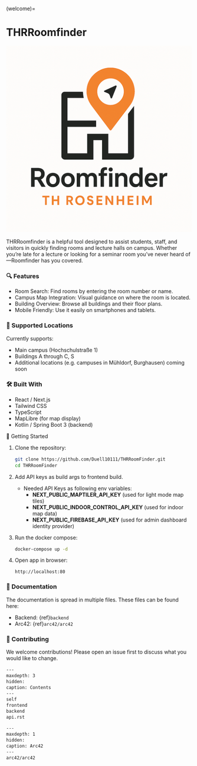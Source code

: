 (welcome)=

# THRRoomfinder

![icon.png](icon.png)

THRRoomfinder is a helpful tool designed to assist students, staff, and visitors in quickly finding rooms and lecture halls on campus. Whether you’re late for a lecture or looking for a seminar room you’ve never heard of—Roomfinder has you covered.

### 🔍 Features
- Room Search: Find rooms by entering the room number or name.
- Campus Map Integration: Visual guidance on where the room is located.
- Building Overview: Browse all buildings and their floor plans.
- Mobile Friendly: Use it easily on smartphones and tablets.

### 🏫 Supported Locations

Currently supports:
- Main campus (Hochschulstraße 1)
- Buildings A through C, S
- Additional locations (e.g. campuses in Mühldorf, Burghausen) coming soon

### 🛠️ Built With
- React / Next.js
- Tailwind CSS
- TypeScript
- MapLibre (for map display)
- Kotlin / Spring Boot 3 (backend)

🚀 Getting Started

1. Clone the repository:
   ```bash
   git clone https://github.com/Duell10111/THRRoomFinder.git
   cd THRRoomFinder
   ```
   
2. Add API keys as build args to frontend build.
    - Needed API Keys as following env variables:
      - **NEXT_PUBLIC_MAPTILER_API_KEY** (used for light mode map tiles)
      - **NEXT_PUBLIC_INDOOR_CONTROL_API_KEY** (used for indoor map data)
      - **NEXT_PUBLIC_FIREBASE_API_KEY** (used for admin dashboard identity provider)
   
3. Run the docker compose:
   ```bash
   docker-compose up -d
   ```
   
4. Open app in browser:
   ```
   http://localhost:80
   ```
### 📄 Documentation

The documentation is spread in multiple files. These files can be found here:

- Backend: {ref}`backend`
- Arc42: {ref}`arc42/arc42`

### 🤝 Contributing

We welcome contributions! Please open an issue first to discuss what you would like to change.

```{toctree}
---
maxdepth: 3
hidden:
caption: Contents
---
self
frontend
backend
api.rst
```

```{toctree}
---
maxdepth: 1
hidden:
caption: Arc42
---
arc42/arc42
```
